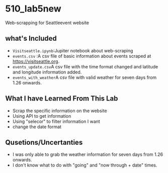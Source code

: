 # 510_lab5new
Web-scrapping for Seattleevent website 

## what's Included
- ```Visitseattle.ipynb```:Jupiter notebook about web-scraping 
- ```events.csv``` :A csv file of basic information about events scraped at https://visitseattle.org.
- ```events_update.csv```A csv file with the time format changed and latitude and longitude information added.
- ```events_with_weather```A csv file with valid weather for seven days from 1.26 onwards.


## What I have Learned From This Lab
- Scrap the specific information on the website
- Using API to get information
- Using "selecor" to filter information I want
- change the date format

## Qusetions/Uncertanties
- I was only able to grab the weather information for seven days from 1.26 onwards.
- I don't know what to do with "going" and "now through + date" times.
